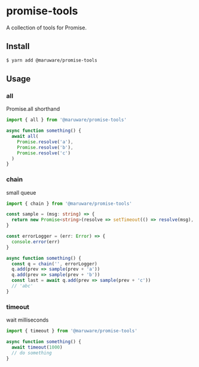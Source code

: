 # promise-tools

A collection of tools for Promise.

## Install

```sh
$ yarn add @maruware/promise-tools
```

## Usage

### all

Promise.all shorthand

```ts
import { all } from '@maruware/promise-tools'

async function something() {
  await all(
    Promise.resolve('a'),
    Promise.resolve('b'),
    Promise.resolve('c')
  )
}

```

### chain

small queue

```ts
import { chain } from '@maruware/promise-tools'

const sample = (msg: string) => {
  return new Promise<string>(resolve => setTimeout(() => resolve(msg), 10))
}

const errorLogger = (err: Error) => {
  console.error(err)
}

async function something() {
  const q = chain('', errorLogger)
  q.add(prev => sample(prev + 'a'))
  q.add(prev => sample(prev + 'b'))
  const last = await q.add(prev => sample(prev + 'c'))
  // 'abc'
}
```

### timeout

wait milliseconds

```ts
import { timeout } from '@maruware/promise-tools'

async function something() {
  await timeout(1000)
  // do something
}
```
